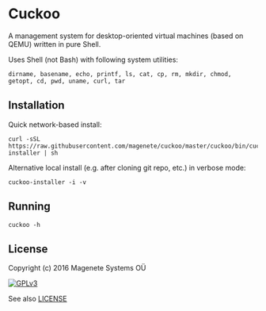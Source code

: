 Cuckoo
======

A management system for desktop-oriented virtual machines (based on QEMU) written in pure Shell.

Uses Shell (not Bash) with following system utilities:

    dirname, basename, echo, printf, ls, cat, cp, rm, mkdir, chmod, getopt, cd, pwd, uname, curl, tar


Installation
------------

Quick network-based install:

    curl -sSL https://raw.githubusercontent.com/magenete/cuckoo/master/cuckoo/bin/cuckoo-installer | sh

Alternative local install (e.g. after cloning git repo, etc.) in verbose mode:

    cuckoo-installer -i -v


Running
-------

    cuckoo -h


License
-------

Copyright (c) 2016 Magenete Systems OÜ

[![GPLv3](http://www.gnu.org/graphics/gplv3-88x31.png)](http://www.gnu.org/licenses/gpl-3.0.txt)

See also [LICENSE](LICENSE)
